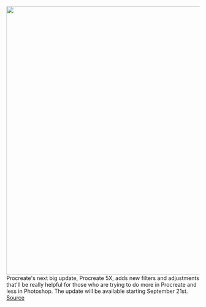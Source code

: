 <img src='https://cdn.vox-cdn.com/thumbor/m7-AknAl7rFpKNnDw3yuu-u7Ke8=/0x0:1920x1080/1200x800/filters:focal(807x387:1113x693)/cdn.vox-cdn.com/uploads/chorus_image/image/67433060/Procreate5X_Lockup_01.0.jpeg' width='700px' /><br/>
Procreate's next big update, Procreate 5X, adds new filters and adjustments that'll be really helpful for those who are trying to do more in Procreate and less in Photoshop. The update will be available starting September 21st.
<a href='https://www.theverge.com/2020/9/18/21445944/procreate-5x-update-ipad-released-filters-reference-companion'> Source <a/>